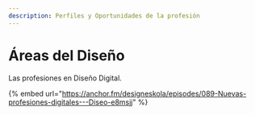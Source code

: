 ```yaml
---
description: Perfiles y Oportunidades de la profesión
---
```


# Áreas del Diseño

Las profesiones en Diseño Digital.

{% embed url="https://anchor.fm/designeskola/episodes/089-Nuevas-profesiones-digitales---Diseo-e8msjj" %}



